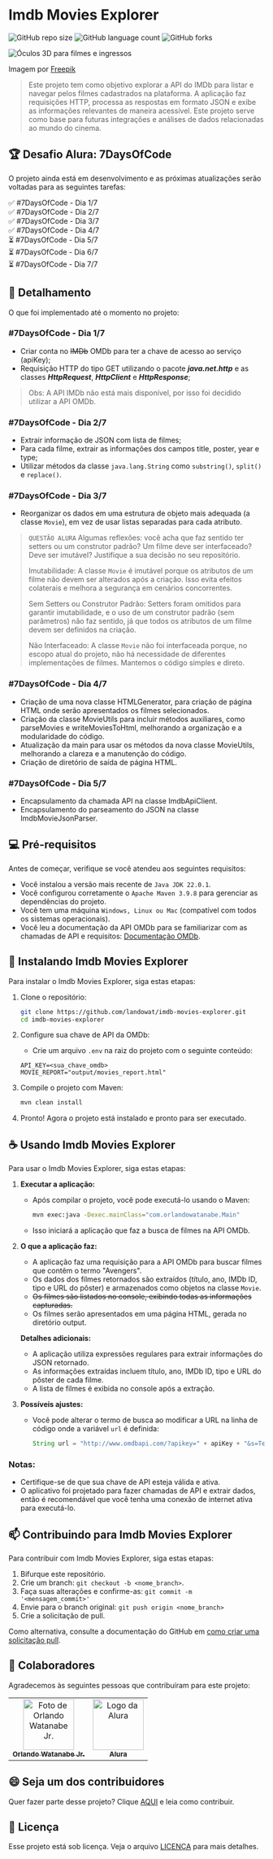 # Imdb Movies Explorer

![GitHub repo size](https://img.shields.io/github/repo-size/landowat/imdb-movies-explorer?style=for-the-badge)
![GitHub language count](https://img.shields.io/github/languages/count/landowat/imdb-movies-explorer?style=for-the-badge)
![GitHub forks](https://img.shields.io/github/forks/landowat/imdb-movies-explorer?style=for-the-badge)

![Óculos 3D para filmes e ingressos](https://i.imgur.com/cHOJjzq.jpg)

Imagem por [Freepik](https://br.freepik.com/fotos-gratis/oculos-3d-para-filmes-e-ingressos-acima-da-vista_29803911.htm#fromView=search&page=1&position=0&uuid=bd1af71b-e597-45bb-a3dc-754d6dbbfbc8)

> Este projeto tem como objetivo explorar a API do IMDb para listar e navegar pelos filmes cadastrados na plataforma. A aplicação faz requisições HTTP, processa as respostas em formato JSON e exibe as informações relevantes de maneira acessível. Este projeto serve como base para futuras integrações e análises de dados relacionadas ao mundo do cinema.

## 🏆 Desafio Alura: 7DaysOfCode

O projeto ainda está em desenvolvimento e as próximas atualizações serão voltadas para as seguintes tarefas:

✅ #7DaysOfCode - Dia 1/7  
✅ #7DaysOfCode - Dia 2/7  
✅ #7DaysOfCode - Dia 3/7  
✅ #7DaysOfCode - Dia 4/7  
⏳ #7DaysOfCode - Dia 5/7  
⏳ #7DaysOfCode - Dia 6/7  
⏳ #7DaysOfCode - Dia 7/7

## 📝 Detalhamento

O que foi implementado até o momento no projeto:

### **#7DaysOfCode - Dia 1/7**
- Criar conta no ~~IMDb~~ OMDb para ter a chave de acesso ao serviço (apiKey);
- Requisição HTTP do tipo GET utilizando o pacote **_java.net.http_** e as classes **_HttpRequest_**, **_HttpClient_** e **_HttpResponse_**;

> Obs: A API IMDb não está mais disponível, por isso foi decidido utilizar a API OMDb.

### **#7DaysOfCode - Dia 2/7**
- Extrair informação de JSON com lista de filmes;
- Para cada filme, extrair as informações dos campos title, poster, year e type;
- Utilizar métodos da classe `java.lang.String` como `substring()`, `split()` e `replace()`.

### **#7DaysOfCode - Dia 3/7**
- Reorganizar os dados em uma estrutura de objeto mais adequada (a classe `Movie`), em vez de usar listas separadas para cada atributo.

>`QUESTÃO ALURA`
>Algumas reflexões: você acha que faz sentido ter setters ou um construtor padrão? Um filme deve ser interfaceado? Deve ser imutável? Justifique a sua decisão no seu repositório.
>
>Imutabilidade: A classe `Movie` é imutável porque os atributos de um filme não devem ser alterados após a criação. Isso evita efeitos colaterais e melhora a segurança em cenários concorrentes.
>
>Sem Setters ou Construtor Padrão: Setters foram omitidos para garantir imutabilidade, e o uso de um construtor padrão (sem parâmetros) não faz sentido, já que todos os atributos de um filme devem ser definidos na criação.
>
>Não Interfaceado: A classe `Movie` não foi interfaceada porque, no escopo atual do projeto, não há necessidade de diferentes implementações de filmes. Mantemos o código simples e direto.

### **#7DaysOfCode - Dia 4/7**
- Criação de uma nova classe HTMLGenerator, para criação de página HTML onde serão apresentados os filmes selecionados.
- Criação da classe MovieUtils para incluir métodos auxiliares, como parseMovies e writeMoviesToHtml, melhorando a organização e a modularidade do código.
- Atualização da main para usar os métodos da nova classe MovieUtils, melhorando a clareza e a manutenção do código.
- Criação de diretório de saída de página HTML.

### **#7DaysOfCode - Dia 5/7**
- Encapsulamento da chamada API na classe ImdbApiClient.
- Encapsulamento do parseamento do JSON na classe ImdbMovieJsonParser.

## 💻 Pré-requisitos

Antes de começar, verifique se você atendeu aos seguintes requisitos:

- Você instalou a versão mais recente de `Java JDK 22.0.1`.
- Você configurou corretamente o `Apache Maven 3.9.8` para gerenciar as dependências do projeto.
- Você tem uma máquina `Windows, Linux ou Mac` (compatível com todos os sistemas operacionais).
- Você leu a documentação da API OMDb para se familiarizar com as chamadas de API e requisitos: [Documentação OMDb](https://www.omdbapi.com/).

## 🚀 Instalando Imdb Movies Explorer

Para instalar o Imdb Movies Explorer, siga estas etapas:

1. Clone o repositório:

    ```bash   
    git clone https://github.com/landowat/imdb-movies-explorer.git
    cd imdb-movies-explorer
    ```

2. Configure sua chave de API da OMDb:

    - Crie um arquivo `.env` na raiz do projeto com o seguinte conteúdo:

    ```env
    API_KEY=<sua_chave_omdb>
    MOVIE_REPORT="output/movies_report.html"
    ```

3. Compile o projeto com Maven:

    ```bash
    mvn clean install
    ```

4. Pronto! Agora o projeto está instalado e pronto para ser executado.

## ☕ Usando Imdb Movies Explorer

Para usar o Imdb Movies Explorer, siga estas etapas:

1. **Executar a aplicação:**
    - Após compilar o projeto, você pode executá-lo usando o Maven:
      ```bash
      mvn exec:java -Dexec.mainClass="com.orlandowatanabe.Main"
      ```
    - Isso iniciará a aplicação que faz a busca de filmes na API OMDb.

2. **O que a aplicação faz:**
    - A aplicação faz uma requisição para a API OMDb para buscar filmes que contêm o termo "Avengers".
    - Os dados dos filmes retornados são extraídos (título, ano, IMDb ID, tipo e URL do pôster) e armazenados como objetos na classe `Movie`.
    - ~~Os filmes são listados no console, exibindo todas as informações capturadas.~~
    - Os filmes serão apresentados em uma página HTML, gerada no diretório output.

   **Detalhes adicionais:**
    - A aplicação utiliza expressões regulares para extrair informações do JSON retornado.
    - As informações extraídas incluem título, ano, IMDb ID, tipo e URL do pôster de cada filme.
    - A lista de filmes é exibida no console após a extração.

3. **Possíveis ajustes:**
    - Você pode alterar o termo de busca ao modificar a URL na linha de código onde a variável `url` é definida:
      ```java
      String url = "http://www.omdbapi.com/?apikey=" + apiKey + "&s=TermoDeBusca";
      ```

### Notas:
- Certifique-se de que sua chave de API esteja válida e ativa.
- O aplicativo foi projetado para fazer chamadas de API e extrair dados, então é recomendável que você tenha uma conexão de internet ativa para executá-lo.

## 📫 Contribuindo para Imdb Movies Explorer

Para contribuir com Imdb Movies Explorer, siga estas etapas:

1. Bifurque este repositório.
2. Crie um branch: `git checkout -b <nome_branch>`.
3. Faça suas alterações e confirme-as: `git commit -m '<mensagem_commit>'`
4. Envie para o branch original: `git push origin <nome_branch>`
5. Crie a solicitação de pull.

Como alternativa, consulte a documentação do GitHub em [como criar uma solicitação pull](https://help.github.com/en/github/collaborating-with-issues-and-pull-requests/creating-a-pull-request).

## 🤝 Colaboradores

Agradecemos às seguintes pessoas que contribuíram para este projeto:

<table>
  <tr>
    <td align="center">
      <a href="https://github.com/landowat" title="Perfil de Orlando Watanabe Jr. no GitHub">
        <img src="https://i.imgur.com/yyUNnpp.jpeg" width="100px;" alt="Foto de Orlando Watanabe Jr."/><br>
        <sub>
          <b>Orlando Watanabe Jr.</b>
        </sub>
      </a>
    </td>
    <td align="center">
      <a href="https://www.alura.com.br/" title="Alura - Plataforma de Ensino">
        <img src="https://i.imgur.com/L6K36ZW.jpeg" width="100px;" alt="Logo da Alura"/><br>
        <sub>
          <b>Alura</b>
        </sub>
      </a>
    </td>
  </tr>
</table>

## 😄 Seja um dos contribuidores

Quer fazer parte desse projeto? Clique [AQUI](CONTRIBUTING.md) e leia como contribuir.

## 📝 Licença

Esse projeto está sob licença. Veja o arquivo [LICENÇA](LICENSE.md) para mais detalhes.
